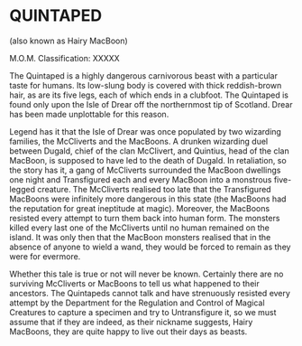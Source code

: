 # QUINTAPED  
(also known as Hairy MacBoon)  
  
M.O.M. Classification: XXXXX  
  
The Quintaped is a highly dangerous carnivorous beast with a particular taste for humans. Its low-slung body is covered with thick reddish-brown hair, as are its five legs, each of which ends in a clubfoot. The Quintaped is found only upon the Isle of Drear off the northernmost tip of Scotland. Drear has been made unplottable for this reason.  
  
Legend has it that the Isle of Drear was once populated by two wizarding families, the McCliverts and the MacBoons. A drunken wizarding duel between Dugald, chief of the clan McClivert, and Quintius, head of the clan MacBoon, is supposed to have led to the death of Dugald. In retaliation, so the story has it, a gang of McCliverts surrounded the MacBoon dwellings one night and Transfigured each and every MacBoon into a monstrous five-legged creature. The McCliverts realised too late that the Transfigured MacBoons were infinitely more dangerous in this state (the MacBoons had the reputation for great ineptitude at magic). Moreover, the MacBoons resisted every attempt to turn them back into human form. The monsters killed every last one of the McCliverts until no human remained on the island. It was only then that the MacBoon monsters realised that in the absence of anyone to wield a wand, they would be forced to remain as they were for evermore.  
  
Whether this tale is true or not will never be known. Certainly there are no surviving McCliverts or MacBoons to tell us what happened to their ancestors. The Quintapeds cannot talk and have strenuously resisted every attempt by the Department for the Regulation and Control of Magical Creatures to capture a specimen and try to Untransfigure it, so we must assume that if they are indeed, as their nickname suggests, Hairy MacBoons, they are quite happy to live out their days as beasts.  
  
